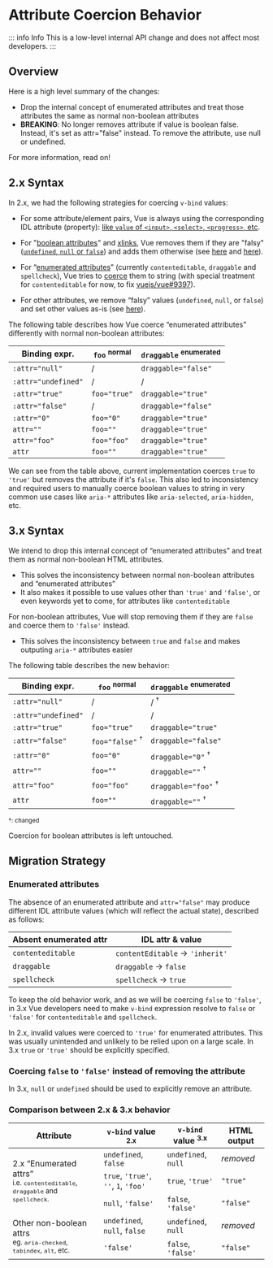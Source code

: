 # Attribute Coercion Behavior

::: info Info
This is a low-level internal API change and does not affect most developers.
:::

## Overview

Here is a high level summary of the changes:

- Drop the internal concept of enumerated attributes and treat those attributes the same as normal non-boolean attributes
- **BREAKING**: No longer removes attribute if value is boolean false. Instead, it's set as attr="false" instead. To remove the attribute, use null or undefined.

For more information, read on!

## 2.x Syntax

In 2.x, we had the following strategies for coercing `v-bind` values:

- For some attribute/element pairs, Vue is always using the corresponding IDL attribute (property): [like `value` of `<input>`, `<select>`, `<progress>`, etc](https://github.com/vuejs/vue/blob/bad3c326a3f8b8e0d3bcf07917dc0adf97c32351/src/platforms/web/util/attrs.js#L11-L18).

- For "[boolean attributes](https://github.com/vuejs/vue/blob/bad3c326a3f8b8e0d3bcf07917dc0adf97c32351/src/platforms/web/util/attrs.js#L33-L40)" and [xlinks](https://github.com/vuejs/vue/blob/bad3c326a3f8b8e0d3bcf07917dc0adf97c32351/src/platforms/web/util/attrs.js#L44-L46), Vue removes them if they are "falsy" ([`undefined`, `null` or `false`](https://github.com/vuejs/vue/blob/bad3c326a3f8b8e0d3bcf07917dc0adf97c32351/src/platforms/web/util/attrs.js#L52-L54)) and adds them otherwise (see [here](https://github.com/vuejs/vue/blob/bad3c326a3f8b8e0d3bcf07917dc0adf97c32351/src/platforms/web/runtime/modules/attrs.js#L66-L77) and [here](https://github.com/vuejs/vue/blob/bad3c326a3f8b8e0d3bcf07917dc0adf97c32351/src/platforms/web/runtime/modules/attrs.js#L81-L85)).

- For “[enumerated attributes](https://github.com/vuejs/vue/blob/bad3c326a3f8b8e0d3bcf07917dc0adf97c32351/src/platforms/web/util/attrs.js#L20)” (currently `contenteditable`, `draggable` and `spellcheck`), Vue tries to [coerce](https://github.com/vuejs/vue/blob/bad3c326a3f8b8e0d3bcf07917dc0adf97c32351/src/platforms/web/util/attrs.js#L24-L31) them to string (with special treatment for `contenteditable` for now, to fix [vuejs/vue#9397](https://github.com/vuejs/vue/issues/9397)).

- For other attributes, we remove “falsy” values (`undefined`, `null`, or `false`) and set other values as-is (see [here](https://github.com/vuejs/vue/blob/bad3c326a3f8b8e0d3bcf07917dc0adf97c32351/src/platforms/web/runtime/modules/attrs.js#L92-L113)).

The following table describes how Vue coerce “enumerated attributes” differently with normal non-boolean attributes:

| Binding expr.       | `foo` <sup>normal</sup> | `draggable` <sup>enumerated</sup> |
| ------------------- | ----------------------- | --------------------------------- |
| `:attr="null"`      | /                       | `draggable="false"`               |
| `:attr="undefined"` | /                       | /                                 |
| `:attr="true"`      | `foo="true"`            | `draggable="true"`                |
| `:attr="false"`     | /                       | `draggable="false"`               |
| `:attr="0"`         | `foo="0"`               | `draggable="true"`                |
| `attr=""`           | `foo=""`                | `draggable="true"`                |
| `attr="foo"`        | `foo="foo"`             | `draggable="true"`                |
| `attr`              | `foo=""`                | `draggable="true"`                |

We can see from the table above, current implementation coerces `true` to `'true'` but removes the attribute if it's `false`. This also led to inconsistency and required users to manually coerce boolean values to string in very common use cases like `aria-*` attributes like `aria-selected`, `aria-hidden`, etc.

## 3.x Syntax

We intend to drop this internal concept of “enumerated attributes” and treat them as normal non-boolean HTML attributes.

- This solves the inconsistency between normal non-boolean attributes and “enumerated attributes”
- It also makes it possible to use values other than `'true'` and `'false'`, or even keywords yet to come, for attributes like `contenteditable`

For non-boolean attributes, Vue will stop removing them if they are `false` and coerce them to `'false'` instead.

- This solves the inconsistency between `true` and `false` and makes outputing `aria-*` attributes easier

The following table describes the new behavior:

| Binding expr.       | `foo` <sup>normal</sup>    | `draggable` <sup>enumerated</sup> |
| ------------------- | -------------------------- | --------------------------------- |
| `:attr="null"`      | /                          | / <sup>†</sup>                    |
| `:attr="undefined"` | /                          | /                                 |
| `:attr="true"`      | `foo="true"`               | `draggable="true"`                |
| `:attr="false"`     | `foo="false"` <sup>†</sup> | `draggable="false"`               |
| `:attr="0"`         | `foo="0"`                  | `draggable="0"` <sup>†</sup>      |
| `attr=""`           | `foo=""`                   | `draggable=""` <sup>†</sup>       |
| `attr="foo"`        | `foo="foo"`                | `draggable="foo"` <sup>†</sup>    |
| `attr`              | `foo=""`                   | `draggable=""` <sup>†</sup>       |

<small>†: changed</small>

Coercion for boolean attributes is left untouched.

## Migration Strategy

### Enumerated attributes

The absence of an enumerated attribute and `attr="false"` may produce different IDL attribute values (which will reflect the actual state), described as follows:

| Absent enumerated attr | IDL attr & value                     |
| ---------------------- | ------------------------------------ |
| `contenteditable`      | `contentEditable` &rarr; `'inherit'` |
| `draggable`            | `draggable` &rarr; `false`           |
| `spellcheck`           | `spellcheck` &rarr; `true`           |

To keep the old behavior work, and as we will be coercing `false` to `'false'`, in 3.x Vue developers need to make `v-bind` expression resolve to `false` or `'false'` for `contenteditable` and `spellcheck`.

In 2.x, invalid values were coerced to `'true'` for enumerated attributes. This was usually unintended and unlikely to be relied upon on a large scale. In 3.x `true` or `'true'` should be explicitly specified.

### Coercing `false` to `'false'` instead of removing the attribute

In 3.x, `null` or `undefined` should be used to explicitly remove an attribute.

### Comparison between 2.x & 3.x behavior

<table>
  <thead>
    <tr>
      <th>Attribute</th>
      <th><code>v-bind</code> value <sup>2.x</sup></th>
      <th><code>v-bind</code> value <sup>3.x</sup></th>
      <th>HTML output</th>
    </tr>
  </thead>
  <tbody>
    <tr>
      <td rowspan="3">2.x “Enumerated attrs”<br><small>i.e. <code>contenteditable</code>, <code>draggable</code> and <code>spellcheck</code>.</small></td>
      <td><code>undefined</code>, <code>false</code></td>
      <td><code>undefined</code>, <code>null</code></td>
      <td><i>removed</i></td>
    </tr>
    <tr>
      <td>
        <code>true</code>, <code>'true'</code>, <code>''</code>, <code>1</code>,
        <code>'foo'</code>
      </td>
      <td><code>true</code>, <code>'true'</code></td>
      <td><code>"true"</code></td>
    </tr>
    <tr>
      <td><code>null</code>, <code>'false'</code></td>
      <td><code>false</code>, <code>'false'</code></td>
      <td><code>"false"</code></td>
    </tr>
    <tr>
      <td rowspan="2">Other non-boolean attrs<br><small>eg. <code>aria-checked</code>, <code>tabindex</code>, <code>alt</code>, etc.</small></td>
      <td><code>undefined</code>, <code>null</code>, <code>false</code></td>
      <td><code>undefined</code>, <code>null</code></td>
      <td><i>removed</i></td>
    </tr>
    <tr>
      <td><code>'false'</code></td>
      <td><code>false</code>, <code>'false'</code></td>
      <td><code>"false"</code></td>
    </tr>
  </tbody>
</table>

